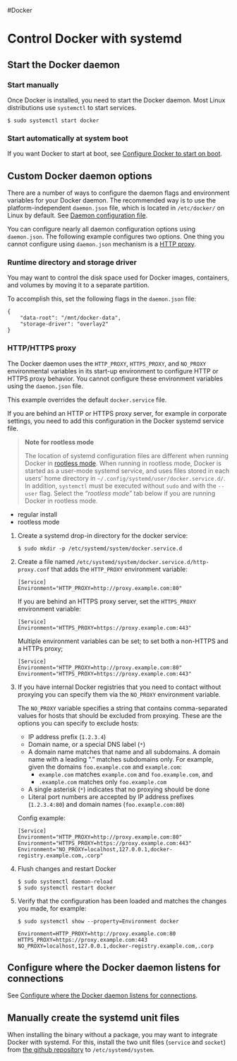#Docker 
# Control Docker with systemd
## Start the Docker daemon[](https://docs.docker.com/config/daemon/systemd/#start-the-docker-daemon)

### Start manually[](https://docs.docker.com/config/daemon/systemd/#start-manually)

Once Docker is installed, you need to start the Docker daemon. Most Linux distributions use `systemctl` to start services.

```
$ sudo systemctl start docker
```

### Start automatically at system boot[](https://docs.docker.com/config/daemon/systemd/#start-automatically-at-system-boot)

If you want Docker to start at boot, see [Configure Docker to start on boot](https://docs.docker.com/engine/install/linux-postinstall/#configure-docker-to-start-on-boot).

## Custom Docker daemon options[](https://docs.docker.com/config/daemon/systemd/#custom-docker-daemon-options)

There are a number of ways to configure the daemon flags and environment variables for your Docker daemon. The recommended way is to use the platform-independent `daemon.json` file, which is located in `/etc/docker/` on Linux by default. See [Daemon configuration file](https://docs.docker.com/engine/reference/commandline/dockerd/#daemon-configuration-file).

You can configure nearly all daemon configuration options using `daemon.json`. The following example configures two options. One thing you cannot configure using `daemon.json` mechanism is a [HTTP proxy](https://docs.docker.com/config/daemon/systemd/#httphttps-proxy).

### Runtime directory and storage driver[](https://docs.docker.com/config/daemon/systemd/#runtime-directory-and-storage-driver)

You may want to control the disk space used for Docker images, containers, and volumes by moving it to a separate partition.

To accomplish this, set the following flags in the `daemon.json` file:

```
{
    "data-root": "/mnt/docker-data",
    "storage-driver": "overlay2"
}
```

### HTTP/HTTPS proxy[](https://docs.docker.com/config/daemon/systemd/#httphttps-proxy)

The Docker daemon uses the `HTTP_PROXY`, `HTTPS_PROXY`, and `NO_PROXY` environmental variables in its start-up environment to configure HTTP or HTTPS proxy behavior. You cannot configure these environment variables using the `daemon.json` file.

This example overrides the default `docker.service` file.

If you are behind an HTTP or HTTPS proxy server, for example in corporate settings, you need to add this configuration in the Docker systemd service file.

> **Note for rootless mode**
> 
> The location of systemd configuration files are different when running Docker in [rootless mode](https://docs.docker.com/engine/security/rootless/). When running in rootless mode, Docker is started as a user-mode systemd service, and uses files stored in each users’ home directory in `~/.config/systemd/user/docker.service.d/`. In addition, `systemctl` must be executed without `sudo` and with the `--user` flag. Select the _“rootless mode”_ tab below if you are running Docker in rootless mode.

-   regular install
-   rootless mode

1.  Create a systemd drop-in directory for the docker service:
    
    ```
    $ sudo mkdir -p /etc/systemd/system/docker.service.d
    ```
    
2.  Create a file named `/etc/systemd/system/docker.service.d/http-proxy.conf` that adds the `HTTP_PROXY` environment variable:
    
    ```systemd
    [Service]
    Environment="HTTP_PROXY=http://proxy.example.com:80"
    ```
    
    If you are behind an HTTPS proxy server, set the `HTTPS_PROXY` environment variable:
    
    ```systemd
    [Service]
    Environment="HTTPS_PROXY=https://proxy.example.com:443"
    ```
    
    Multiple environment variables can be set; to set both a non-HTTPS and a HTTPs proxy;
    
    ```systemd
    [Service]
    Environment="HTTP_PROXY=http://proxy.example.com:80"
    Environment="HTTPS_PROXY=https://proxy.example.com:443"
    ```
    
3.  If you have internal Docker registries that you need to contact without proxying you can specify them via the `NO_PROXY` environment variable.
    
    The `NO_PROXY` variable specifies a string that contains comma-separated values for hosts that should be excluded from proxying. These are the options you can specify to exclude hosts:
    
    -   IP address prefix (`1.2.3.4`)
    -   Domain name, or a special DNS label (`*`)
    -   A domain name matches that name and all subdomains. A domain name with a leading “.” matches subdomains only. For example, given the domains `foo.example.com` and `example.com`:
        -   `example.com` matches `example.com` and `foo.example.com`, and
        -   `.example.com` matches only `foo.example.com`
    -   A single asterisk (`*`) indicates that no proxying should be done
    -   Literal port numbers are accepted by IP address prefixes (`1.2.3.4:80`) and domain names (`foo.example.com:80`)
    
    Config example:
    
    ```systemd
    [Service]
    Environment="HTTP_PROXY=http://proxy.example.com:80"
    Environment="HTTPS_PROXY=https://proxy.example.com:443"
    Environment="NO_PROXY=localhost,127.0.0.1,docker-registry.example.com,.corp"
    ```
    
4.  Flush changes and restart Docker
    
    ```
    $ sudo systemctl daemon-reload
    $ sudo systemctl restart docker
    ```
    
5.  Verify that the configuration has been loaded and matches the changes you made, for example:
    
    ```
    $ sudo systemctl show --property=Environment docker
        
    Environment=HTTP_PROXY=http://proxy.example.com:80 HTTPS_PROXY=https://proxy.example.com:443 NO_PROXY=localhost,127.0.0.1,docker-registry.example.com,.corp
    ```
    

## Configure where the Docker daemon listens for connections[](https://docs.docker.com/config/daemon/systemd/#configure-where-the-docker-daemon-listens-for-connections)

See [Configure where the Docker daemon listens for connections](https://docs.docker.com/engine/install/linux-postinstall/#configure-where-the-docker-daemon-listens-for-connections).

## Manually create the systemd unit files[](https://docs.docker.com/config/daemon/systemd/#manually-create-the-systemd-unit-files)

When installing the binary without a package, you may want to integrate Docker with systemd. For this, install the two unit files (`service` and `socket`) from [the github repository](https://github.com/moby/moby/tree/master/contrib/init/systemd) to `/etc/systemd/system`.